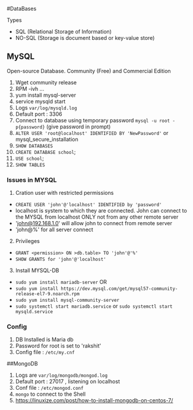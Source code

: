#DataBases

Types
- SQL (Relational Storage of Information)
- NO-SQL (Storage is document based or key-value store)

## MySQL

Open-source Database. Community (Free) and Commercial Edition
1. Wget community release
2. RPM -ivh ...
3. yum install mysql-server
4. service mysqld start
5. Logs `var/log/mysqld.log`
6. Default port : 3306
7. Connect to database using temporary password `mysql -u root -p{password}` (give password in prompt)
8. `ALTER USER 'root@localhost' IDENTIFIED BY 'NewPassword'` or mysql_secure_installation
9. `SHOW DATABASES`
10. `CREATE DATABASE school`;
11. `USE school`;
12. `SHOW TABLES`

### Issues in MYSQL
1. Cration user with restricted permissions
  - `CREATE USER 'john'@'localhost' IDENTIFIED by 'password'`
  - localhost is system to which they are connected. John can connect to the MYSQL from localhost ONLY not from any other remote server
  - 'john@192.168.1.0' will allow john to connect from remote server
  - 'john@%' for all server connect
2. Privileges
  - `GRANT <permission> ON >db.table> TO 'john'@'%'`
  -  `SHOW GRANTS for 'john'@'localhost' `
3. Install MYSQL-DB
  - `sudo yum install mariadb-server` OR
  - `sudo yum install https://dev.mysql.com/get/mysql57-community-release-el7-9.noarch.rpm`
  - `sudo yum install mysql-community-server`
  - `sudo systemctl start mariadb.service` or `sudo systemctl start mysqld.service`

### Config

1. DB Installed is Maria db
2. Password for root is set to 'rakshit'
3. Config file : `/etc/my.cnf` 



##MongoDB

1. Logs are `var/log/mongodb/mongod.log`
2. Default port : 27017 , listening on  localhost
3. Conf file : `/etc/mongod.conf`
4. `mongo` to connect to the Shell
5. https://linuxize.com/post/how-to-install-mongodb-on-centos-7/
